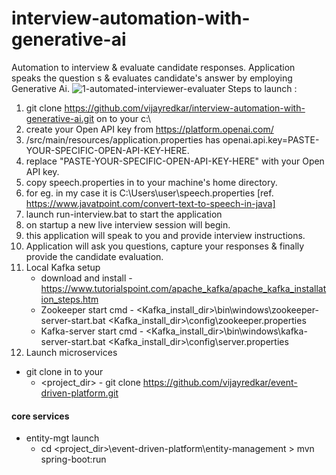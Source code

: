 # interview-automation-with-generative-ai
Automation to interview &amp; evaluate candidate responses. 
Application speaks the question s &amp; evaluates candidate's answer by employing Generative Ai.
![1-automated-interviewer-evaluater](https://github.com/vijayredkar/interview-automation-with-generative-ai/assets/25388646/21715a66-a8aa-47aa-82f1-69220fbe876a)
Steps to launch :
1. git clone https://github.com/vijayredkar/interview-automation-with-generative-ai.git on to your c:\
2. create your Open API key from https://platform.openai.com/
3. /src/main/resources/application.properties has    openai.api.key=PASTE-YOUR-SPECIFIC-OPEN-API-KEY-HERE.
4. replace "PASTE-YOUR-SPECIFIC-OPEN-API-KEY-HERE" with your Open API key.
5. copy speech.properties in to your machine's home directory.
6. for eg. in my case it is C:\Users\user\speech.properties  [ref. https://www.javatpoint.com/convert-text-to-speech-in-java]
7. launch  run-interview.bat   to start the application
8. on startup a new live interview session will begin.
9. this application will speak to you and provide interview instructions.
10. Application will ask you questions, capture your responses & finally provide the candidate evaluation.
11. Local Kafka setup
    - download and install - https://www.tutorialspoint.com/apache_kafka/apache_kafka_installation_steps.htm
    - Zookeeper start cmd  - <Kafka_install_dir>\bin\windows\zookeeper-server-start.bat <Kafka_install_dir>\config\zookeeper.properties
    - Kafka-server start cmd - <Kafka_install_dir>\bin\windows\kafka-server-start.bat <Kafka_install_dir>\config\server.properties
12. Launch microservices
   - git clone in to your 
     - <project_dir> - git clone https://github.com/vijayredkar/event-driven-platform.git
   #### core services
   - entity-mgt launch      
     - cd <project_dir>\event-driven-platform\entity-management >  mvn spring-boot:run
